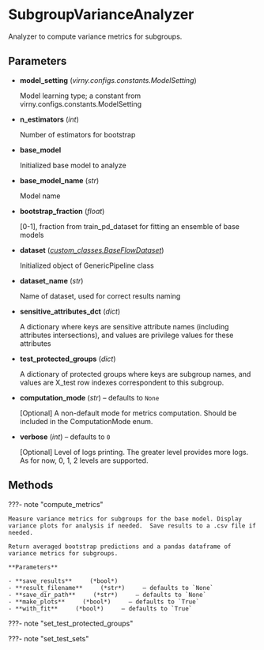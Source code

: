 # SubgroupVarianceAnalyzer

Analyzer to compute variance metrics for subgroups.



## Parameters

- **model_setting** (*virny.configs.constants.ModelSetting*)

    Model learning type; a constant from virny.configs.constants.ModelSetting

- **n_estimators** (*int*)

    Number of estimators for bootstrap

- **base_model**

    Initialized base model to analyze

- **base_model_name** (*str*)

    Model name

- **bootstrap_fraction** (*float*)

    [0-1], fraction from train_pd_dataset for fitting an ensemble of base models

- **dataset** (*[custom_classes.BaseFlowDataset](../../custom_classes/BaseFlowDataset)*)

    Initialized object of GenericPipeline class

- **dataset_name** (*str*)

    Name of dataset, used for correct results naming

- **sensitive_attributes_dct** (*dict*)

    A dictionary where keys are sensitive attribute names (including attributes intersections),  and values are privilege values for these attributes

- **test_protected_groups** (*dict*)

    A dictionary of protected groups where keys are subgroup names,  and values are X_test row indexes correspondent to this subgroup.

- **computation_mode** (*str*) – defaults to `None`

    [Optional] A non-default mode for metrics computation. Should be included in the ComputationMode enum.

- **verbose** (*int*) – defaults to `0`

    [Optional] Level of logs printing. The greater level provides more logs.  As for now, 0, 1, 2 levels are supported.




## Methods

???- note "compute_metrics"

    Measure variance metrics for subgroups for the base model. Display variance plots for analysis if needed.  Save results to a .csv file if needed.

    Return averaged bootstrap predictions and a pandas dataframe of variance metrics for subgroups.

    **Parameters**

    - **save_results**     (*bool*)    
    - **result_filename**     (*str*)     – defaults to `None`    
    - **save_dir_path**     (*str*)     – defaults to `None`    
    - **make_plots**     (*bool*)     – defaults to `True`    
    - **with_fit**     (*bool*)     – defaults to `True`    
    
???- note "set_test_protected_groups"

???- note "set_test_sets"

